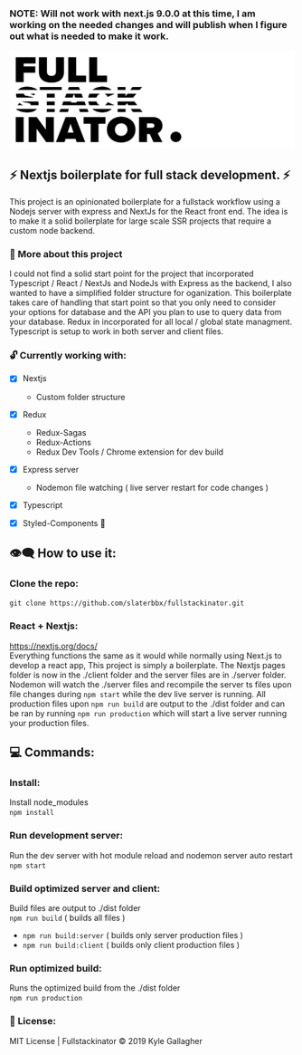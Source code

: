 ### NOTE: Will not work with next.js 9.0.0 at this time, I am working on the needed changes and will publish when I figure out what is needed to make it work.

![nextjs fullstackinator](headerIMG.jpg)

## ⚡️ Nextjs boilerplate for full stack development. ⚡️
This project is an opinionated boilerplate for a fullstack workflow using a Nodejs server with express and NextJs for the React front end. The idea is to make it a solid boilerplate for large scale SSR projects that require a custom node backend.  

### 🔎 More about this project
I could not find a solid start point for the project that incorporated Typescript / React / NextJs and NodeJs with Express as the backend, I also wanted to have a simplified folder structure for oganization. This boilerplate takes care of handling that start point so that you only need to consider your options for database and the API you plan to use to query data from your database. Redux in incorporated for all local / global state managment. Typescript is setup to work in both server and client files.

### 🔓 Currently working with:
- [x] Nextjs
  - Custom folder structure
- [x] Redux
  - Redux-Sagas
  - Redux-Actions
  - Redux Dev Tools / Chrome extension for dev build
- [x] Express server
  - Nodemon file watching ( live server restart for code changes )
- [x] Typescript
- [x] Styled-Components 💅
 

## 👁‍🗨 How to use it:
### Clone the repo:
```
git clone https://github.com/slaterbbx/fullstackinator.git
```
### React + Nextjs:
https://nextjs.org/docs/  
Everything functions the same as it would while normally using Next.js to develop a react app, This project is simply a boilerplate. The Nextjs pages folder is now in the ./client folder and the server files are in ./server folder. Nodemon will watch the ./server files and recompile the server ts files upon file changes during `npm start` while the dev live server is running. All production files upon `npm run build` are output to the ./dist folder and can be ran by running `npm run production` which will start a live server running your production files.

## 💻 Commands:
### Install:
Install node_modules  
`npm install`
### Run development server:
Run the dev server with hot module reload and nodemon server auto restart<br>
`npm start`
### Build optimized server and client:
Build files are output to ./dist folder  
`npm run build` ( builds all files )
- `npm run build:server` ( builds only server production files )
- `npm run build:client` ( builds only client production files )
### Run optimized build:
Runs the optimized build from the ./dist folder  
`npm run production`  

### 📝 License:
MIT License | Fullstackinator © 2019 Kyle Gallagher